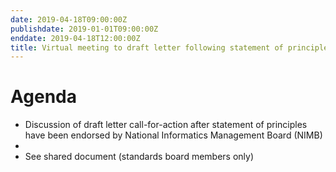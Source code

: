 ```yaml
---
date: 2019-04-18T09:00:00Z
publishdate: 2019-01-01T09:00:00Z
enddate: 2019-04-18T12:00:00Z 
title: Virtual meeting to draft letter following statement of principles
---
```


# Agenda

- Discussion of draft letter call-for-action after statement of principles have been endorsed by National Informatics Management Board (NIMB)
-
- See shared document (standards board members only)
